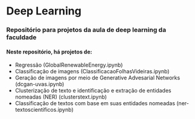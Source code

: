 # Deep Learning
### Repositório para projetos da aula de deep learning da faculdade
#### Neste repositório, há projetos de: 
- Regressão (GlobalRenewableEnergy.ipynb)
- Classificação de imagens (ClassificacaoFolhasVideiras.ipynb)
- Geração de imagens por meio de Generative Advesarial Networks (dcgan-uvas.ipynb)
- Clusterização de texto e identificação e extração de entidades nomeadas (NER) (clusterstext.ipynb)
- Classificação de textos com base em suas entidades nomeadas (ner-textoscientificos.ipynb)

